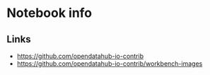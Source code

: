 # Notebook info

## Links

- https://github.com/opendatahub-io-contrib
- https://github.com/opendatahub-io-contrib/workbench-images
